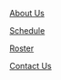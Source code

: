 [About Us](http://delawarelacrosse.club/AboutUs.md)

[Schedule](http://delawarelacrosse.club/Schedule.md)

[Roster](http://delawarelacrosse.club/Roster.md)

[Contact Us](http://delawarelacrosse.club/ContactUs.md)
